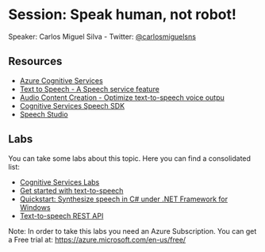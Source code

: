 # Session: Speak human, not robot!
Speaker: Carlos Miguel Silva - 
Twitter: [@carlosmiguelsns](https://twitter.com/carlosmiguelsns)

## Resources
* [Azure Cognitive Services](https://azure.microsoft.com/en-us/services/cognitive-services/)
* [Text to Speech - A Speech service feature](https://azure.microsoft.com/en-us/services/cognitive-services/text-to-speech/)
* [Audio Content Creation - Optimize text-to-speech voice outpu](https://speech.microsoft.com/audiocontentcreation)
* [Cognitive Services Speech SDK](https://github.com/Azure-Samples/cognitive-services-speech-sdk)
* [Speech Studio](https://speech.microsoft.com/)


## Labs
You can take some labs about this topic. Here you can find a consolidated list:
* [Cognitive Services Labs](https://www.microsoft.com/en-us/research/group/cognitive-research/)
* [Get started with text-to-speech](https://docs.microsoft.com/en-us/azure/cognitive-services/speech-service/get-started-text-to-speech?pivots=programming-language-csharp&tabs=script%2Cwindowsinstall)
* [Quickstart: Synthesize speech in C# under .NET Framework for Windows](https://github.com/Azure-Samples/cognitive-services-speech-sdk/tree/master/quickstart/csharp/dotnet/text-to-speech)
* [Text-to-speech REST API](https://docs.microsoft.com/en-us/azure/cognitive-services/speech-service/rest-text-to-speech)


Note: In order to take this labs you need an Azure Subscription. You can get a Free trial at: https://azure.microsoft.com/en-us/free/